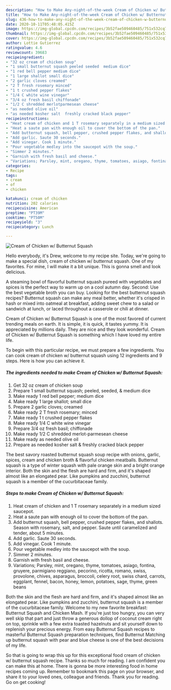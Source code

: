 ```yaml
---
description: "How to Make Any-night-of-the-week Cream of Chicken w/ Butternut Squash"
title: "How to Make Any-night-of-the-week Cream of Chicken w/ Butternut Squash"
slug: 436-how-to-make-any-night-of-the-week-cream-of-chicken-w-butternut-squash
date: 2020-10-11T05:48:05.415Z
image: https://img-global.cpcdn.com/recipes/3b52fae509460485/751x532cq70/cream-of-chicken-w-butternut-squash-recipe-main-photo.jpg
thumbnail: https://img-global.cpcdn.com/recipes/3b52fae509460485/751x532cq70/cream-of-chicken-w-butternut-squash-recipe-main-photo.jpg
cover: https://img-global.cpcdn.com/recipes/3b52fae509460485/751x532cq70/cream-of-chicken-w-butternut-squash-recipe-main-photo.jpg
author: Lottie Gutierrez
ratingvalue: 4.6
reviewcount: 39683
recipeingredient:
- "32 oz cream of chicken soup"
- "1 small butternut squash peeled seeded  medium dice"
- "1 red bell pepper medium dice"
- "1 large shallot small dice"
- "2 garlic cloves creamed"
- "2 T fresh rosemary minced"
- "1 t crushed pepper flakes"
- "1/4 C white wine vinegar"
- "3/4 oz fresh basil chiffonade"
- "1/2 C shredded merlotparmesean cheese"
- "as needed olive oil"
- "as needed kosher salt  freshly cracked black pepper"
recipeinstructions:
- "Heat cream of chicken and 1 T rosemary separately in a medium sized saucepot."
- "Heat a saute pan with enough oil to cover the bottom of the pan."
- "Add butternut squash, bell pepper, crushed pepper flakes, and shallots. Season with rosemary, salt, and pepper. Saute until caramelized and tender, about 5 minutes."
- "Add garlic. Saute 30 seconds."
- "Add vinegar. Cook 1 minute."
- "Pour vegetable medley into the saucepot with the soup."
- "Simmer 2 minutes."
- "Garnish with fresh basil and cheese."
- "Variations; Parsley, mint, oregano, thyme, tomatoes, asiago, fontina, gruyere, parmigiano reggiano, pecorino, ricotta, romano, swiss, provolone, chives, asparagus, broccoli, celery root, swiss chard, carrots, eggplant, fennel, bacon, honey, lemon, potatoes, sage, thyme, green beans"
categories:
- Recipe
tags:
- cream
- of
- chicken

katakunci: cream of chicken 
nutrition: 202 calories
recipecuisine: American
preptime: "PT39M"
cooktime: "PT50M"
recipeyield: "3"
recipecategory: Lunch

---
```



![Cream of Chicken w/ Butternut Squash](https://img-global.cpcdn.com/recipes/3b52fae509460485/751x532cq70/cream-of-chicken-w-butternut-squash-recipe-main-photo.jpg)

Hello everybody, it's Drew, welcome to my recipe site. Today, we're going to make a special dish, cream of chicken w/ butternut squash. One of my favorites. For mine, I will make it a bit unique. This is gonna smell and look delicious.

A steaming bowl of flavorful butternut squash pureed with vegetables and spices is the perfect way to warm up on a cool autumn day. Second: Use the best vegetable broth you can buy. Looking for the best butternut squash recipes? Butternut squash can make any meal better, whether it&#39;s crisped in hash or mixed into oatmeal at breakfast, adding sweet chew to a salad or sandwich at lunch, or laced throughout a casserole or chili at dinner.

Cream of Chicken w/ Butternut Squash is one of the most favored of current trending meals on earth. It is simple, it is quick, it tastes yummy. It is appreciated by millions daily. They are nice and they look wonderful. Cream of Chicken w/ Butternut Squash is something which I have loved my entire life.


To begin with this particular recipe, we must prepare a few ingredients. You can cook cream of chicken w/ butternut squash using 12 ingredients and 9 steps. Here is how you can achieve it.

<!--inarticleads1-->

##### The ingredients needed to make Cream of Chicken w/ Butternut Squash:

1. Get 32 oz cream of chicken soup
1. Prepare 1 small butternut squash; peeled, seeded, &amp; medium dice
1. Make ready 1 red bell pepper; medium dice
1. Make ready 1 large shallot; small dice
1. Prepare 2 garlic cloves; creamed
1. Make ready 2 T fresh rosemary; minced
1. Make ready 1 t crushed pepper flakes
1. Make ready 1/4 C white wine vinegar
1. Prepare 3/4 oz fresh basil; chiffonade
1. Make ready 1/2 C shredded merlot-parmesean cheese
1. Make ready as needed olive oil
1. Prepare as needed kosher salt &amp; freshly cracked black pepper


The best savory roasted butternut squash soup recipe with onions, garlic, spices, cream and chicken broth &amp; flavorful chicken meatballs. Butternut squash is a type of winter squash with pale orange skin and a bright orange interior. Both the skin and the flesh are hard and firm, and it&#39;s shaped almost like an elongated pear. Like pumpkins and zucchini, butternut squash is a member of the cucurbitaceae family. 

<!--inarticleads2-->

##### Steps to make Cream of Chicken w/ Butternut Squash:

1. Heat cream of chicken and 1 T rosemary separately in a medium sized saucepot.
1. Heat a saute pan with enough oil to cover the bottom of the pan.
1. Add butternut squash, bell pepper, crushed pepper flakes, and shallots. Season with rosemary, salt, and pepper. Saute until caramelized and tender, about 5 minutes.
1. Add garlic. Saute 30 seconds.
1. Add vinegar. Cook 1 minute.
1. Pour vegetable medley into the saucepot with the soup.
1. Simmer 2 minutes.
1. Garnish with fresh basil and cheese.
1. Variations; Parsley, mint, oregano, thyme, tomatoes, asiago, fontina, gruyere, parmigiano reggiano, pecorino, ricotta, romano, swiss, provolone, chives, asparagus, broccoli, celery root, swiss chard, carrots, eggplant, fennel, bacon, honey, lemon, potatoes, sage, thyme, green beans


Both the skin and the flesh are hard and firm, and it&#39;s shaped almost like an elongated pear. Like pumpkins and zucchini, butternut squash is a member of the cucurbitaceae family. Welcome to my new favorite breakfast: Butternut Squash and Chicken Mash. If you&#39;re just too hungry, you can very well skip that part and just throw a generous dollop of coconut cream right on top, sprinkle with a few extra toasted hazelnuts and sit yourself down to replenish your precious energy. From easy Butternut Squash recipes to masterful Butternut Squash preparation techniques, find Butternut Matching up butternut squash with pear and blue cheese is one of the best decisions of my life. 

So that is going to wrap this up for this exceptional food cream of chicken w/ butternut squash recipe. Thanks so much for reading. I am confident you can make this at home. There is gonna be more interesting food in home recipes coming up. Remember to bookmark this page on your browser, and share it to your loved ones, colleague and friends. Thank you for reading. Go on get cooking!
